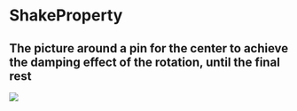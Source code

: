 # ShakeProperty
The picture around a pin for the center to achieve the damping effect of the rotation, until the final rest 
------------------
![](https://github.com/lixiaoming0314/ShakeProperty/blob/master/test.gif)  
